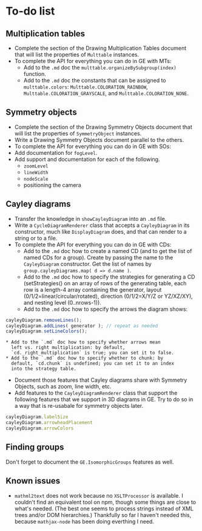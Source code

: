 
# To-do list

## Multiplication tables

 * Complete the section of the Drawing Multiplication Tables
   document that will list the properties of `Multtable` instances.
 * To complete the API for everything you can do in GE with MTs:
    * Add to the `.md` doc the
      `multtable.organizeBySubgroup(index)` function.
    * Add to the `.md` doc the constants that can be assigned to
      `multtable.colors`: `Multtable.COLORATION_RAINBOW`,
      `Multtable.COLORATION_GRAYSCALE`, and
      `Multtable.COLORATION_NONE`.

## Symmetry objects

 * Complete the section of the Drawing Symmetry Objects document that
   will list the properties of `SymmetryObject` instances.
 * Write a Drawing Symmetry Objects document parallel to the others.
 * To complete the API for everything you can do in GE with SOs:
 * Add documentation for `fogLevel`.
 * Add support and documentation for each of the following.
    * `zoomLevel`
    * `lineWidth`
    * `nodeScale`
    * positioning the camera

## Cayley diagrams

 * Transfer the knowledge in `showCayleyDiagram` into an `.md` file.
 * Write a `CycleDiagramRenderer` class that accepts a `CayleyDiagram` in
   its constructor, much like `DisplayDiagram` does, and that can
   render to a string or to a file.
 * To complete the API for everything you can do in GE with CDs:
    * Add to the `.md` doc how to create a named CD (and to get the
      list of named CDs for a group).  Create by passing the name to
      the `CayleyDiagram` constructor.  Get the list of names by
      `group.cayleyDiagrams.map( d => d.name )`.
    * Add to the `.md` doc how to specify the strategies for
      generating a CD (setStrategies() on an array of rows of the
      generating table, each row is a length-4 array containing the
      generator, layout (0/1/2=linear/circular/rotated), direction
      (0/1/2=X/Y/Z or YZ/XZ/XY), and nesting level (0..nrows-1)).
    * Add to the `.md` doc how to specify the arrows the diagram
      shows:
```js
cayleyDiagram.removeLines();
cayleyDiagram.addLines( generator ); // repeat as needed
cayleyDiagram.setLineColors();
```
    * Add to the `.md` doc how to specify whether arrows mean
      left vs. right multiplication: by default,
      `cd._right_multiplication` is true; you can set it to false.
    * Add to the `.md` doc how to specify whether to chunk: by
      default, `cd.chunk` is undefined; you can set it to an index
      into the strategy table.
 * Document those features that Cayley diagrams share with Symmetry
   Objects, such as zoom, line width, etc.
 * Add features to the `CayleyDiagramRenderer` class that support the
   following features that we support in 3D diagrams in GE.  Try
   to do so in a way that is re-usabale for symmetry objects later.
```js
cayleyDiagram.labelSize
cayleyDiagram.arrowheadPlacement
cayleyDiagram.arrowColors
```

## Finding groups

Don't forget to document the `GE.IsomorphicGroups` features as well.

## Known issues

 * `mathml2text` does not work because no `XSLTProcessor` is
   available.  I couldn't find an equivalent tool on npm,
   though some things are close to what's needed.  (The best
   one seems to process strings instead of XML trees and/or
   DOM hierarchies.)  Thankfully so far I haven't needed this,
   because `mathjax-node` has been doing everthing I need.
